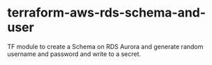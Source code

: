 # terraform-aws-rds-schema-and-user
TF module to create a Schema on RDS Aurora and generate random username and password and write to a secret.
